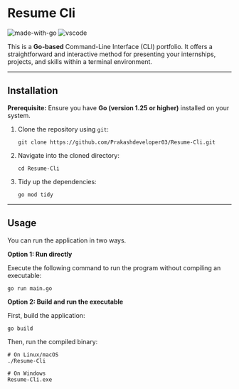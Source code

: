 # Resume Cli

![made-with-go](https://img.shields.io/badge/Made%20with-Go-00ADD8.svg)
![vscode](https://img.shields.io/badge/GoLand-202020?logo=GoLand&logoColor=white)

This is a **Go-based** Command-Line Interface (CLI) portfolio. It offers a straightforward and interactive method for presenting your internships, projects, and skills within a terminal environment.

---

## Installation

**Prerequisite:** Ensure you have **Go (version 1.25 or higher)** installed on your system.

1.  Clone the repository using `git`:
    ```shell
    git clone https://github.com/Prakashdeveloper03/Resume-Cli.git
    ```

2.  Navigate into the cloned directory:
    ```shell
    cd Resume-Cli
    ```

3.  Tidy up the dependencies:
    ```shell
    go mod tidy
    ```

---

## Usage

You can run the application in two ways.

**Option 1: Run directly**

Execute the following command to run the program without compiling an executable:
```shell
go run main.go
````

**Option 2: Build and run the executable**

First, build the application:

```shell
go build
```

Then, run the compiled binary:

```shell
# On Linux/macOS
./Resume-Cli

# On Windows
Resume-Cli.exe
```